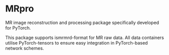 # MRpro
MR image reconstruction and processing package specifically developed for PyTorch.

This package supports ismrmrd-format for MR raw data. All data containers utilise PyTorch-tensors to ensure easy integration in PyTorch-based network schemes.
